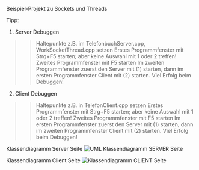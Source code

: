Beispiel-Projekt zu Sockets und Threads

Tipp:
1) Server Debuggen
>> Haltepunkte z.B. im TelefonbuchServer.cpp, WorkSocketThread.cpp setzen
>> Erstes Programmfenster mit Strg+F5 starten; aber keine Auswahl mit 1 oder 2 treffen!
>> Zweites Programmfenster mit F5 starten
>> Im zweiten Programmfenster zuerst den Server mit (1) starten, dann im ersten Programmfenster Client mit (2) starten.
>> Viel Erfolg beim Debuggen!

2) Client Debuggen
>> Haltepunkte z.B. in TelefonClient.cpp setzen
>> Erstes Programmfenster mit Strg+F5 starten; aber keine Auswahl mit 1 oder 2 treffen!
>> Zweites Programmfenster mit F5 starten
>> Im ersten Programmfenster zuerst den Server mit (1) starten, dann im zweiten Programmfenster Client mit (2) starten.
>> Viel Erfolg beim Debuggen!

Klassendiagramm Server Seite
![UML Klassendiagramm SERVER Seite](https://user-images.githubusercontent.com/78038701/159291483-acde77ce-3d36-432c-a84e-513b4035112a.png)


Klassendiagramm Client Seite
![Klassendiagramm CLIENT Seite](https://user-images.githubusercontent.com/78038701/159292824-ebba7f4c-9682-4a25-9c37-8ad7441e0eb7.png)
